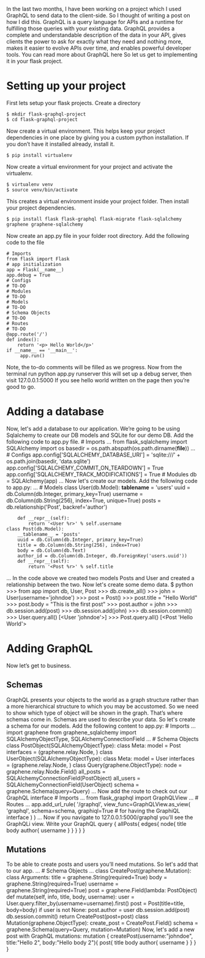In the last two months, I have been working on a project which I used GraphQL to send data to the client-side. So I thought of writing a post on how I did this.
GraphQL is a query language for APIs and a runtime for fulfilling those queries with your existing data. GraphQL provides a complete and understandable description of the data in your API, gives clients the power to ask for exactly what they need and nothing more, makes it easier to evolve APIs over time, and enables powerful developer tools.
You can read more about GraphQL here
So let us get to implementing it in your flask project.
# Setting up your project
First lets setup your flask projects. Create a directory

    $ mkdir flask-graphql-project
    $ cd flask-graphql-project
Now create a virtual environment. This helps keep your project dependencies in one place by giving you a custom python installation. If you don’t have it installed already, install it.

    $ pip install virtualenv
Now create a virtual environment for your project and activate the virtualenv.

    $ virtualenv venv
    $ source venv/bin/activate
This creates a virtual environment inside your project folder. Then install your project dependencies.

    $ pip install flask flask-graphql flask-migrate flask-sqlalchemy graphene graphene-sqlalchemy
Now create an app.py file in your folder root directory. Add the following code to the file

    # Imports
    from flask import Flask
    # app initialization
    app = Flask(__name__)
    app.debug = True
    # Configs
    # TO-DO
    # Modules
    # TO-DO
    # Models
    # TO-DO
    # Schema Objects
    # TO-DO
    # Routes
    # TO-DO
    @app.route('/')
    def index():
        return '<p> Hello World</p>'
    if __name__ == '__main__':
         app.run()
Note, the to-do comments will be filled as we progress.
Now from the terminal run python app.py runserver this will set up a debug server, then visit 127.0.0.1:5000 If you see hello world written on the page then you’re good to go.
# Adding a database
Now, let's add a database to our application. We’re going to be using Sqlalchemy to create our DB models and SQLite for our demo DB.
Add the following code to app.py file.
    # Imports
    ...
    from flask_sqlalchemy import SQLAlchemy
    import os
    basedir = os.path.abspath(os.path.dirname(__file__))
    ...
    # Configs
    app.config['SQLALCHEMY_DATABASE_URI'] = 'sqlite:///' +    os.path.join(basedir, 'data.sqlite')
    app.config['SQLALCHEMY_COMMIT_ON_TEARDOWN'] = True
    app.config['SQLALCHEMY_TRACK_MODIFICATIONS'] = True
    # Modules
    db = SQLAlchemy(app)
    ...
Now let's create our models. Add the following code to app.py:
    ...
    # Models
    class User(db.Model):
        __tablename__ = 'users'
        uuid = db.Column(db.Integer, primary_key=True)
        username = db.Column(db.String(256), index=True, unique=True)
        posts = db.relationship('Post', backref='author')
        
        def __repr__(self):
            return '<User %r>' % self.username
    class Post(db.Model):
        __tablename__ = 'posts'
        uuid = db.Column(db.Integer, primary_key=True)
        title = db.Column(db.String(256), index=True)
        body = db.Column(db.Text)
        author_id = db.Column(db.Integer, db.ForeignKey('users.uuid'))
        def __repr__(self):
            return '<Post %r>' % self.title
...
In the code above we created two models Posts and User and created a relationship between the two. Now let's create some demo data.
    $ python
    >>> from app import db, User, Post
    >>> db.create_all()
    >>> john = User(username='johndoe')
    >>> post = Post()
    >>> post.title = "Hello World"
    >>> post.body = "This is the first post"
    >>> post.author = john
    >>> db.session.add(post)
    >>> db.session.add(john)
    >>> db.session.commit()
    >>> User.query.all()
    [<User 'johndoe'>]
    >>> Post.query.all()
    [<Post 'Hello World'>
# Adding GraphQL
Now let’s get to business.
## Schemas
GraphQL presents your objects to the world as a graph structure rather than a more hierarchical structure to which you may be accustomed. So we need to show which type of object will be shown in the graph. That’s where schemas come in. Schemas are used to describe your data. So let's create a schema for our models.
Add the following content to app.py:
    # Imports
    ...
    import graphene
    from graphene_sqlalchemy import SQLAlchemyObjectType, SQLAlchemyConnectionField
    ...
    # Schema Objects
    class PostObject(SQLAlchemyObjectType):
        class Meta:
            model = Post
            interfaces = (graphene.relay.Node, )
    class UserObject(SQLAlchemyObjectType):
       class Meta:
           model = User
           interfaces = (graphene.relay.Node, )
    class Query(graphene.ObjectType):
        node = graphene.relay.Node.Field()
        all_posts = SQLAlchemyConnectionField(PostObject)
        all_users = SQLAlchemyConnectionField(UserObject)
    schema = graphene.Schema(query=Query)
    ...
Now add the route to check out our GraphQL interface
    # Imports
    ...
    from flask_graphql import GraphQLView
    ...
    # Routes
    ...
    app.add_url_rule(
        '/graphql',
        view_func=GraphQLView.as_view(
            'graphql',
            schema=schema,
            graphiql=True # for having the GraphiQL interface
        )
    )
    ...
Now if you navigate to 127.0.0.1:5000/graphql you’ll see the GraphQLi view. Write your GraphQL query
    {
      allPosts{
        edges{
          node{
            title
            body
            author{
              username
            }
          }
        }
      }
    }
## Mutations
To be able to create posts and users you’ll need mutations. So let's add that to our app.
    ...
    # Schema Objects
    ...
    class CreatePost(graphene.Mutation):
        class Arguments:
            title = graphene.String(required=True)
            body = graphene.String(required=True) 
            username = graphene.String(required=True)
        post = graphene.Field(lambda: PostObject)
        def mutate(self, info, title, body, username):
            user = User.query.filter_by(username=username).first()
            post = Post(title=title, body=body)
            if user is not None:
                post.author = user
            db.session.add(post)
            db.session.commit()
            return CreatePost(post=post)
    class Mutation(graphene.ObjectType):
        create_post = CreatePost.Field()
    schema = graphene.Schema(query=Query, mutation=Mutation)
Now, let's add a new post with GraphQL mutations:
    mutation {
      createPost(username:"johndoe", title:"Hello 2", body:"Hello body 2"){
        post{
          title
          body
          author{
            username
          }
        }
      }
    }
